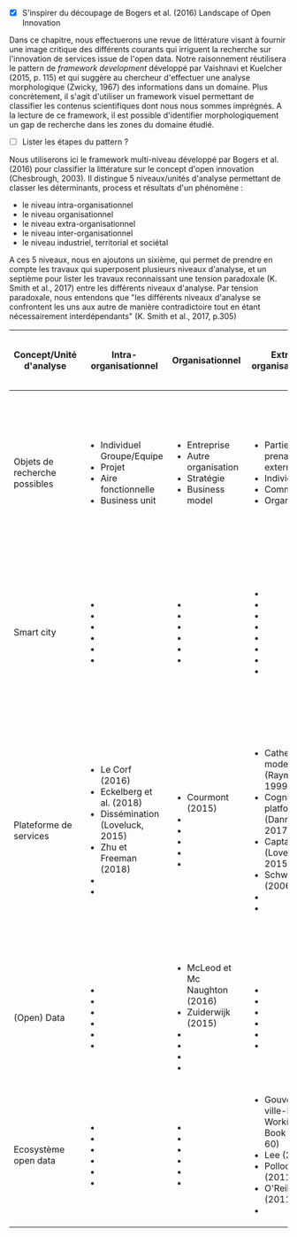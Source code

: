 - [X] S'inspirer du découpage de Bogers et al. (2016) Landscape of Open Innovation

Dans ce chapitre, nous effectuerons une revue de littérature visant à fournir une image critique des différents courants qui irriguent la recherche sur l'innovation de services issue de l'open data. Notre raisonnement réutilisera le pattern de *framework development* développé par Vaishnavi et Kuelcher (2015, p. 115) et qui suggère au chercheur d'effectuer une analyse morphologique (Zwicky, 1967) des informations dans un domaine. Plus concrètement, il s'agit d'utiliser un framework visuel permettant de classifier les contenus scientifiques dont nous nous sommes imprégnés. A la lecture de ce framework, il est possible d'identifier morphologiquement un gap de recherche dans les zones du domaine étudié. 
- [ ] Lister les étapes du pattern ?

Nous utiliserons ici le framework multi-niveau développé par Bogers et al. (2016) pour classifier la littérature sur le concept d'open innovation (Chesbrough, 2003). Il distingue 5 niveaux/unités d'analyse permettant de classer les déterminants, process et résultats d'un phénomène : 

- le niveau intra-organisationnel
- le niveau organisationnel
- le niveau extra-organisationnel
- le niveau inter-organisationnel
- le niveau industriel, territorial et sociétal

A ces 5 niveaux, nous en ajoutons un sixième, qui permet de prendre en compte les travaux qui superposent plusieurs niveaux d'analyse, et un septième pour lister les travaux reconnaissant une tension paradoxale (K. Smith et al., 2017) entre les différents niveaux d'analyse. Par tension paradoxale, nous entendons que "les différents niveaux d'analyse se confrontent les uns aux autre de manière contradictoire tout en étant nécessairement interdépendants" (K. Smith et al., 2017, p.305)



<table>
    <thead>
        <tr>
            <th>Concept/Unité d'analyse</th>
            <th>Intra-organisationnel</th>
            <th>Organisationnel</th>
            <th>Extra-organisationnel </th>
            <th>Inter-organisationnel</th>
            <th>Industriel, territorial et sociétal</th>
            <th>Superposition des niveaux d'analyse</th>
            <th>Tension paradoxale entre les niveaux d'analyse</th>
        </tr>
    </thead>
    <tbody>
      <tr>
           <tr>
            <td>Objets de recherche possibles</td>
               <td><ul><li>Individuel</li>Groupe/Equipe<li>Projet</li><li>Aire fonctionnelle</li><li>Business unit</li></ul></td>
            <td><ul><li>Entreprise</li><li>Autre organisation</li><li>Stratégie</li><li>Business model</li></ul></td>
            <td><ul><li>Parties prenantes externes</li><li>Individus</li><li>Communauté</li><li>Organisation</li></ul></td>
            <td><ul><li>Alliance</li><li>Réseau</li><li>Ecosystème</li></ul></td>
            <td><ul><li>Développement d'une industrie</li><li>Différences inter-industrielles</li><li>Régions locales</li><li>Pays</li><li>Institutions supra-étatiques</li><li>Citoyens</li><li>Politique publique</li></ul></td>
            <td>Combinaisons des niveaux précédents</td>
            <td>Niveaux contradictoires et interdépendants</td>
        </tr>
            <td>Smart city</td>
            <td><ul><li></li><li></li><li></li><li></li><li></li><li></li></ul></td>
            <td><ul><li></li><li></li><li></li><li></li><li></li><li></li></ul></td>
            <td><ul><li></li><li></li><li></li><li></li><li></li><li></li><li></li><li></li></ul></td>
            <td><ul><li></li><li></li><li></li><li></li><li> </li><li></li></ul></td>
            <td><ul><li></li><li></li><li></li><li></li><li></li><li></li><li></li></ul></td>
            <td><ul><li>Curry et al. (2015)</li><li></li><li></li><li></li><li></li><li></li><li></li></ul></td>
           <td><ul><li>Masure (2017) - PhD Working Book (1) - p.67-69</li><li></li><li></li><li></li><li></li><li></li><li></li></ul></td>
        </tr>
        <tr>
            <td>Plateforme de services</td>
            <td><ul><li>Le Corf (2016)</li><li>Eckelberg et al. (2018)</li><li>Dissémination (Loveluck, 2015)</li><li>Zhu et Freeman (2018)</li><li></li><li></li></ul></td>
            <td><ul><li>Courmont (2015)</li><li></li><li></li><li></li><li></li><li></li></ul></td>
            <td><ul><li>Cathedral model (Raymond, 1999)</li><li>Cognitivist platform (Danneels, 2017)</li><li>Captation (Loveluck, 2015)</li><li>Schweik (2006)</li><li> </li><li></li></ul></td>
            <td><ul><li>Bourcier (2013)</li><li></li><li></li><li></li><li> </li><li></li></ul></td>
            <td><ul><li>IRM (2015)</li><li>Ojo et al. (2015)</li><li></li><li></li><li> </li><li></li></ul></td>
            <td><ul><li>Connectionist platform (Danneels, 2017)</li><li>Jetzek et al.(2014) OGD data-driven innovation mechanisms</li><li></li><li></li><li> </li><li></li></ul></td>
            <td><ul><li>Peixoto (2007)</li><li>Villum (2014)</li><li>Attour et Rallet (2014)</li><li>Bazaar model (Raymond, 1999)</li><li>Aupoietic platofrm (Dannels, 2017)</li><li>Auto-institution (Loveluck, 2015)</li><li></li></ul></td>
        </tr>
        <tr>
            <td>(Open) Data</td>
            <td><ul><li></li><li></li><li></li><li></li><li></li><li></li></ul></td>
            <td><ul><li>McLeod et Mc Naughton (2016)</li><li>Zuiderwijk (2015)</li><li></li><li></li><li></li><li></li></ul></td>
            <td><ul><li></li><li></li><li></li><li></li><li> </li><li></li></ul></td>
            <td><ul><li></li><li></li><li></li><li></li><li> </li><li></li></ul></td>
            <td><ul><li>Ruppert (2012)</li><li>Denis et Goeta (2013)</li><li>Goeta (2016)</li><li>Flyverbom et Murray (2018)</li><li> </li><li></li></ul></td>
            <td><ul><li>Ojo et al. (2015)</li><li></li><li></li><li></li><li> </li><li></li></ul></td>
            <td><ul><li>Yu (2016) - PhD Working Book (1)/p.43-46</li><li></li><li></li><li></li><li> </li><li></li></ul></td>
        </tr>
        <tr>
            <td>Ecosystème open data</td>
            <td><ul><li></li><li></li><li></li><li></li><li></li><li></li></ul></td>
            <td><ul><li></li><li></li><li></li><li></li><li></li><li></li></ul></td>
    <td><ul><li>Gouvernance ville-PhD Working Book (p.59-60)</li><li>Lee (2014)</li><li>Pollock (2011)</li><li>O'Reilly (2011)</li><li> </li></ul></td>
            <td><ul><li>McLeod et Mc Naughton (2016)</li><li></li><li></li><li></li><li> </li><li></li></ul></td>
            <td><ul><li></li><li></li><li></li><li></li><li> </li><li></li></ul></td>
            <td><ul><li>Welle Donker et van Loenen (2017)</li><li>Dawes et al. (2016)</li><li></li><li></li><li> </li><li></li></ul></td>
            <td><ul><li>Harrison et al. (2012)</li><li></li><li></li><li></li><li> </li><li></li></ul></td>
        </tr>

   
</table>
